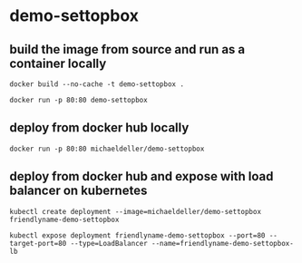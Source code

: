 # demo-settopbox

## build the image from source and run as a container locally

``docker build --no-cache -t demo-settopbox .``

``docker run -p 80:80 demo-settopbox``

## deploy from docker hub locally

``docker run -p 80:80 michaeldeller/demo-settopbox``

## deploy from docker hub and expose with load balancer on kubernetes

``kubectl create deployment --image=michaeldeller/demo-settopbox friendlyname-demo-settopbox``

``kubectl expose deployment friendlyname-demo-settopbox --port=80 --target-port=80 --type=LoadBalancer --name=friendlyname-demo-settopbox-lb``
